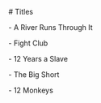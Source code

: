\# Titles



\- A River Runs Through It

\- Fight Club

\- 12 Years a Slave

\- The Big Short

\- 12 Monkeys

